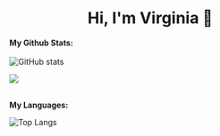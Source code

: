 # <h1 align="center">Hi, I'm Virginia 👋</h1>
    

<strong>My Github Stats:</strong><br><br>
![GitHub stats](https://github-readme-stats.vercel.app/api?username=VirginiaWu11&theme=merko)<br>

<img align="center" src="https://github-readme-streak-stats.herokuapp.com/?user=VirginiaWu11&theme=merko"/><br><br>

<strong>My Languages:</strong><br>

![Top Langs](https://github-readme-stats.vercel.app/api/top-langs/?username=VirginiaWu11&langs_count_private=true&theme=merko&card_width=445)<br><br>

